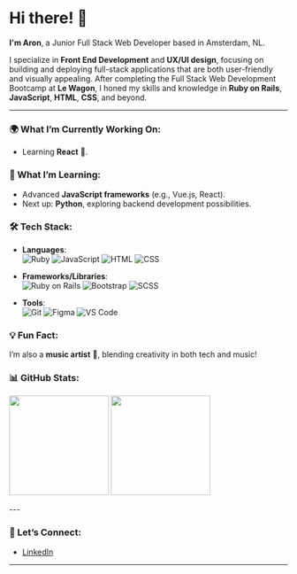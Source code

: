 # Hi there! 👋

**I'm Aron**, a Junior Full Stack Web Developer based in Amsterdam, NL.  

I specialize in **Front End Development** and **UX/UI design**, focusing on building and deploying full-stack applications that are both user-friendly and visually appealing. After completing the Full Stack Web Development Bootcamp at **Le Wagon**, I honed my skills and knowledge in **Ruby on Rails**, **JavaScript**, **HTML**, **CSS**, and beyond.  

---
### 🌍 What I’m Currently Working On:
- Learning **React** 🕺.

### 🌱 What I’m Learning:
- Advanced **JavaScript frameworks** (e.g., Vue.js, React).
- Next up: **Python**, exploring backend development possibilities.

### 🛠️ Tech Stack:
- **Languages**:  
  ![Ruby](https://img.shields.io/badge/Ruby-CC342D?style=flat-square&logo=ruby&logoColor=white) 
  ![JavaScript](https://img.shields.io/badge/JavaScript-F7DF1E?style=flat-square&logo=javascript&logoColor=black) 
  ![HTML](https://img.shields.io/badge/HTML5-E34F26?style=flat-square&logo=html5&logoColor=white) 
  ![CSS](https://img.shields.io/badge/CSS3-1572B6?style=flat-square&logo=css3&logoColor=white)
- **Frameworks/Libraries**:  
  ![Ruby on Rails](https://img.shields.io/badge/Ruby_on_Rails-CC0000?style=flat-square&logo=rubyonrails&logoColor=white) 
  ![Bootstrap](https://img.shields.io/badge/Bootstrap-7952B3?style=flat-square&logo=bootstrap&logoColor=white) 
  ![SCSS](https://img.shields.io/badge/SCSS-CC6699?style=flat-square&logo=sass&logoColor=white)

- **Tools**:  
  ![Git](https://img.shields.io/badge/Git-F05032?style=flat-square&logo=git&logoColor=white) 
  ![Figma](https://img.shields.io/badge/Figma-F24E1E?style=flat-square&logo=figma&logoColor=white) 
  ![VS Code](https://img.shields.io/badge/VS_Code-007ACC?style=flat-square&logo=visual-studio-code&logoColor=white)

### 💡 Fun Fact:
I’m also a **music artist** 🎸, blending creativity in both tech and music!

### 📊 GitHub Stats:
<p align="start">
  <img height="180em" src="https://github-readme-stats.vercel.app/api?username=AronH1703&show_icons=true&theme=radical"/>
  <img height="180em" src="https://github-readme-stats.vercel.app/api/top-langs/?username=AronH1703&layout=compact&theme=radical"/>
</p>
---

### 📨 Let’s Connect:
- [LinkedIn](https://linkedin.com/in/aron-hannes-emilsson)

  
---

